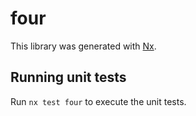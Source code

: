 # four

This library was generated with [Nx](https://nx.dev).

## Running unit tests

Run `nx test four` to execute the unit tests.

